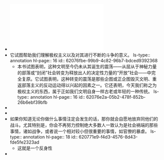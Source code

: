 - ![开放社会及其敌人.pdf](../assets/开放社会及其敌人.pdf)
- 它试图帮助我们理解极权主义以及对其进行不断的斗争的意义。
  ls-type:: annotation
  hl-page:: 16
  id:: 62076fbe-99b9-4c82-96b7-bdced9392368
	- 本书试图表明，这种文明至今仍未从其诞生的震荡——从屈从于神秘力量的部落或“封闭”社会转变为释放出人的决定性力量的“开放”社会——中完全复原。它试图表明，这种转变的震荡是那些企图或正企图毁灭文明、重返部落主义的反动运动得以兴起的因素之一。它还表明，今天我们称之为极权主义的东西，属于正如我们文明自身一样古老或年轻的一种传统。
	  ls-type:: annotation
	  hl-page:: 16
	  id:: 62076e2a-05b2-478f-852b-26b6ebf39bfb
-
-
- 如果你知道无论你做什么事情注定会发生的话，那你就会自愿地放弃同他们的战斗。尤其特别是，你会不再努力控制绝大多数人一致认为是社会祸端的那些事情，诸如战争，或者说一个相对较小但很重要的事情，如官僚的暴虐。
  ls-type:: annotation
  hl-page:: 18
  id:: 620771e9-f4d3-4576-8d43-fde5fe2323ad
	- 这就是一个反身性
-